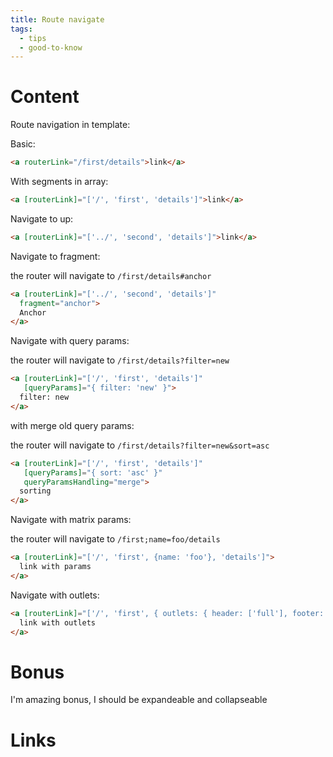 ```yaml
---
title: Route navigate
tags:
  - tips
  - good-to-know
---
```

# Content

Route navigation in template: 

Basic:
```html
<a routerLink="/first/details">link</a>
```

With segments in array:
```html
<a [routerLink]="['/', 'first', 'details']">link</a>
```

Navigate to up:
```html
<a [routerLink]="['../', 'second', 'details']">link</a>
```

Navigate to fragment:

the router will navigate to `/first/details#anchor`
```html
<a [routerLink]="['../', 'second', 'details']"
  fragment="anchor">
  Anchor
</a>
```

Navigate with query params:

the router will navigate to `/first/details?filter=new`
```html
<a [routerLink]="['/', 'first', 'details']"
   [queryParams]="{ filter: 'new' }">
  filter: new
</a>
```
with merge old query params:

the router will navigate to `/first/details?filter=new&sort=asc`
```html
<a [routerLink]="['/', 'first', 'details']"
   [queryParams]="{ sort: 'asc' }"
   queryParamsHandling="merge">
  sorting
</a>
```


Navigate with matrix params:

the router will navigate to `/first;name=foo/details`
```html
<a [routerLink]="['/', 'first', {name: 'foo'}, 'details']">
  link with params
</a>
```

Navigate with outlets:

```html
<a [routerLink]="['/', 'first', { outlets: { header: ['full'], footer: ['small'] } }]">
  link with outlets
</a>
```


# Bonus
I'm amazing bonus, I should be expandeable and collapseable

# Links
